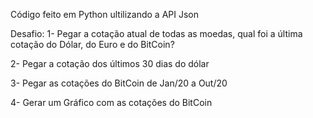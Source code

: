 Código feito em Python ultilizando a API Json

Desafio: 
1- Pegar a cotação atual de todas as moedas, qual foi a última cotação do Dólar, do Euro e do BitCoin? 

2- Pegar a cotação dos últimos 30 dias do dólar 

3- Pegar as cotações do BitCoin de Jan/20 a Out/20

4- Gerar um Gráfico com as cotações do BitCoin

